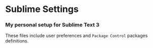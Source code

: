 # Sublime Settings
### My personal setup for Sublime Text 3

These files include user preferences and `Package Control` packages definitions.